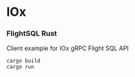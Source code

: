 # IOx 
### FlightSQL Rust
Client example for IOx gRPC Flight SQL API

```
cargo build
cargo run
```
